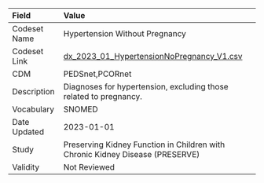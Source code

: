 |Field        |Value                                                                         |
|:------------|:-----------------------------------------------------------------------------|
|Codeset Name |Hypertension Without Pregnancy                                                |
|Codeset Link |[dx_2023_01_HypertensionNoPregnancy_V1.csv](https://github.com/PEDSnet/Variable-Dictionary/blob/main/conditions/dx_2023_01_HypertensionNoPregnancy_V1.csv.csv)|
|CDM          |PEDSnet,PCORnet                                                               |
|Description  |Diagnoses for hypertension, excluding those related to pregnancy.             |
|Vocabulary   |SNOMED                                                                        |
|Date Updated |2023-01-01                                                                    |
|Study        |Preserving Kidney Function in Children with Chronic Kidney Disease (PRESERVE) |
|Validity     |Not Reviewed                                                                  |

